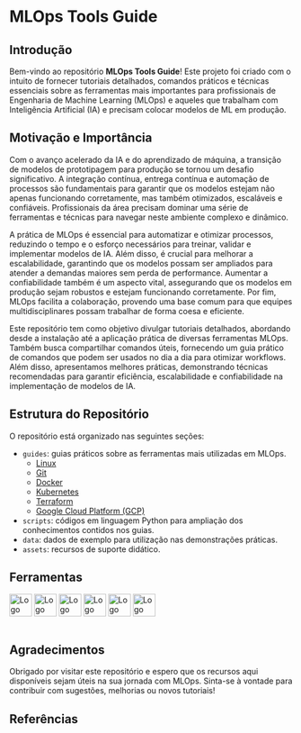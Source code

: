 # MLOps Tools Guide

## Introdução

Bem-vindo ao repositório **MLOps Tools Guide**! Este projeto foi criado com o intuito de fornecer tutoriais detalhados, comandos práticos e técnicas essenciais sobre as ferramentas mais importantes para profissionais de Engenharia de Machine Learning (MLOps) e aqueles que trabalham com Inteligência Artificial (IA) e precisam colocar modelos de ML em produção.

## Motivação e Importância

Com o avanço acelerado da IA e do aprendizado de máquina, a transição de modelos de prototipagem para produção se tornou um desafio significativo. A integração contínua, entrega contínua e automação de processos são fundamentais para garantir que os modelos estejam não apenas funcionando corretamente, mas também otimizados, escaláveis e confiáveis. Profissionais da área precisam dominar uma série de ferramentas e técnicas para navegar neste ambiente complexo e dinâmico.

A prática de MLOps é essencial para automatizar e otimizar processos, reduzindo o tempo e o esforço necessários para treinar, validar e implementar modelos de IA. Além disso, é crucial para melhorar a escalabilidade, garantindo que os modelos possam ser ampliados para atender a demandas maiores sem perda de performance. Aumentar a confiabilidade também é um aspecto vital, assegurando que os modelos em produção sejam robustos e estejam funcionando corretamente. Por fim, MLOps facilita a colaboração, provendo uma base comum para que equipes multidisciplinares possam trabalhar de forma coesa e eficiente.

Este repositório tem como objetivo divulgar tutoriais detalhados, abordando desde a instalação até a aplicação prática de diversas ferramentas MLOps. Também busca compartilhar comandos úteis, fornecendo um guia prático de comandos que podem ser usados no dia a dia para otimizar workflows. Além disso, apresentamos melhores práticas, demonstrando técnicas recomendadas para garantir eficiência, escalabilidade e confiabilidade na implementação de modelos de IA.

## Estrutura do Repositório
O repositório está organizado nas seguintes seções:
* `guides`: guias práticos sobre as ferramentas mais utilizadas em MLOps.
    * [Linux](./docs/linux.md)
    * [Git](./docs/git.md)
    * [Docker](./docs/docker.md)
    * [Kubernetes](./docs/kubernetes.md)
    * [Terraform](./docs/terraform.md)
    * [Google Cloud Platform (GCP)](./docs/gcp.md)
* `scripts`: códigos em linguagem Python para ampliação dos conhecimentos contidos nos guias.
* `data`: dados de exemplo para utilização nas demonstrações práticas.
* `assets`: recursos de suporte didático.

## Ferramentas
<div style="display: inline_block">
    <img align="center" alt="Logo Linux" height="40" width="40" src="https://cdn.jsdelivr.net/gh/devicons/devicon/icons/linux/linux-original.svg" />
    <img align="center" alt="Logo Git" height="40" width="40" src="https://cdn.jsdelivr.net/gh/devicons/devicon/icons/git/git-original.svg" />
    <img align="center" alt="Logo Docker" height="40" width="40" src="https://cdn.jsdelivr.net/gh/devicons/devicon/icons/docker/docker-original.svg" />
    <img align="center" alt="Logo Kubernetes" height="40" width="40" src="https://cdn.jsdelivr.net/gh/devicons/devicon/icons/kubernetes/kubernetes-plain.svg" />
    <img align="center" alt="Logo Terraform" height="40" width="40" src="https://cdn.jsdelivr.net/gh/devicons/devicon/icons/terraform/terraform-original.svg" />
    <img align="center" alt="Logo GCP" height="40" width="40" src="https://cdn.jsdelivr.net/gh/devicons/devicon/icons/googlecloud/googlecloud-original.svg" />
</div>
<br>

## Agradecimentos

Obrigado por visitar este repositório e espero que os recursos aqui disponíveis sejam úteis na sua jornada com MLOps. Sinta-se à vontade para contribuir com sugestões, melhorias ou novos tutoriais!

## Referências
